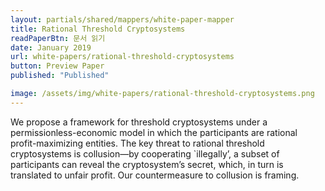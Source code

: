 ```yaml
---
layout: partials/shared/mappers/white-paper-mapper
title: Rational Threshold Cryptosystems
readPaperBtn: 문서 읽기
date: January 2019
url: white-papers/rational-threshold-cryptosystems
button: Preview Paper
published: "Published"

image: /assets/img/white-papers/rational-threshold-cryptosystems.png
---
```


We propose a framework for threshold cryptosystems under a permissionless-economic model in which the participants are rational profit-maximizing entities. The key threat to rational threshold cryptosystems is collusion—by cooperating `illegally’, a subset of participants can reveal the cryptosystem’s secret, which, in turn is translated to unfair profit. Our countermeasure to collusion is framing.
